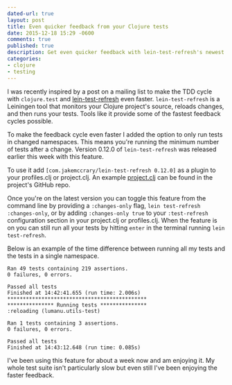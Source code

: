 ```yaml
---
dated-url: true
layout: post
title: Even quicker feedback from your Clojure tests
date: 2015-12-18 15:29 -0600
comments: true
published: true
description: Get even quicker feedback with lein-test-refresh's newest feature.
categories:
- clojure
- testing
---
```


I was recently inspired by a post on a mailing list to make the TDD cycle with `clojure.test` and [lein-test-refresh](https://github.com/jakemcc/lein-test-refresh) even faster.
`lein-test-refresh` is a Leiningen tool that monitors your Clojure project's source, reloads changes, and then runs your tests.
Tools like it provide some of the fastest feedback cycles possible.

To make the feedback cycle even faster I added the option to only run tests in changed namespaces.
This means you're running the minimum number of tests after a change.
Version 0.12.0 of `lein-test-refresh` was released earlier this week with this feature.

To use it add `[com.jakemccrary/lein-test-refresh 0.12.0]` as a plugin to your profiles.clj or project.clj.
An example [project.clj](https://github.com/jakemcc/lein-test-refresh/blob/master/sample.project.clj#L3) can be found in the project's GitHub repo.

Once you're on the latest version you can toggle this feature from the command line by providing a `:changes-only` flag, `lein test-refresh :changes-only`, or by adding `:changes-only true` to your `:test-refresh` configuration section in your project.clj or profiles.clj.
When the feature is on you can still run all your tests by hitting `enter` in the terminal running `lein test-refresh`.

Below is an example of the time difference between running all my tests and the tests in a single namespace.

```
Ran 49 tests containing 219 assertions.
0 failures, 0 errors.

Passed all tests
Finished at 14:42:41.655 (run time: 2.006s)
*********************************************
*************** Running tests ***************
:reloading (lumanu.utils-test)

Ran 1 tests containing 3 assertions.
0 failures, 0 errors.

Passed all tests
Finished at 14:43:12.648 (run time: 0.085s)
```

I've been using this feature for about a week now and am enjoying it.
My whole test suite isn't particularly slow but even still I've been enjoying the faster feedback.